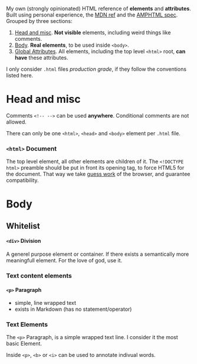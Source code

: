 My own (strongly opinionated) HTML reference of **elements** and **attributes**. Built using personal experience, the [MDN ref](https://developer.mozilla.org/en-US/docs/Web/HTML/Reference) and the [AMPHTML spec](https://github.com/ampproject/amphtml/blob/main/docs/spec/amp-html-format.md). Grouped by three sections:

1. [Head and misc](#head-and-misc). **Not visible** elements, including weird things like comments.
2. [Body](#Body). **Real elements**, to be used inside `<body>`.
3. [Global Attributes](#Global-Attributes). All elements, including the top level `<html>` root, **can have** these attributes.

I only consider `.html` files _production grade_, if they follow the conventions listed here.

# Head and misc

Comments `<!-- -->` can be used **anywhere**. Conditional comments are not allowed.

There can only be one `<html>`, `<head>` and `<body>` element per `.html` file.

### `<html>` Document

The top level element, all other elements are children of it. The `<!DOCTYPE html>` preamble should be put in front its opening tag, to force HTML5 for the document. That way we take [guess work](https://developer.mozilla.org/en-US/docs/Web/HTML/Quirks_Mode_and_Standards_Mode) of the browser, and guarantee compatibility.

# Body

## Whitelist

#### `<div>` Division

A generel purpose element or container. If there exists a semantically more meaningfull element. For the love of god, use it.

### Text content elements

#### `<p>` Paragraph

- simple, line wrapped text
- exists in Markdown (has no statement/operator)

### Text Elements

The `<p>` Paragraph, is a simple wrapped text line. I consider it the most basic Element.

Inside `<p>`, `<b>` or `<i>` can be used to annotate indivual words.
